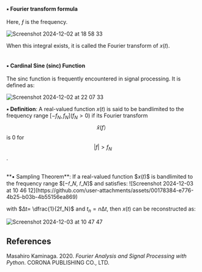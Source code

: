 **▪️ Fourier transform formula**\
<br>
Here, *ƒ* is the frequency.

![Screenshot 2024-12-02 at 18 58 33](https://github.com/user-attachments/assets/ac50ba85-2a15-4dd3-8146-05a11b0e1a0c)

When this integral exists, it is called the Fourier transform of 𝑥(𝑡).
</br>
<br>
</br>
**▪️ Cardinal Sine (sinc) Function**\
<br>
The sinc function is frequently encountered in signal processing. It is defined as:

![Screenshot 2024-12-02 at 22 07 33](https://github.com/user-attachments/assets/a72ef406-1bb1-4bec-b2a8-e90b9c6abca6)


**▪️ Definition**: A real-valued function $x(t)$ is said to be bandlimited to the frequency range $[-f_N, f_N ](f_N > 0)$ if its Fourier transform $$\hat{x}(f）$$ is $0$ for $$|f|> f_N$$.
<br>

</br>
**▪️ Sampling Theorem**: If a real-valued function $𝑥(𝑡)$ is bandlimited to the frequency
range $[−𝑓_𝑁, 𝑓_𝑁]$ and satisfies:
![Screenshot 2024-12-03 at 10 46 12](https://github.com/user-attachments/assets/00178384-e776-4b25-b03b-4b55156ea869)

with $∆t=  \dfrac{1}{2f_N}$ and $t_n=n∆t$, then $x(t)$ can be reconstructed as:

![Screenshot 2024-12-03 at 10 47 47](https://github.com/user-attachments/assets/b0624309-6972-4e09-9c6d-6808337b36c9)


## References
Masahiro Kaminaga. 2020. *Fourier Analysis and Signal Processing with Python*. CORONA PUBLISHING CO., LTD.
